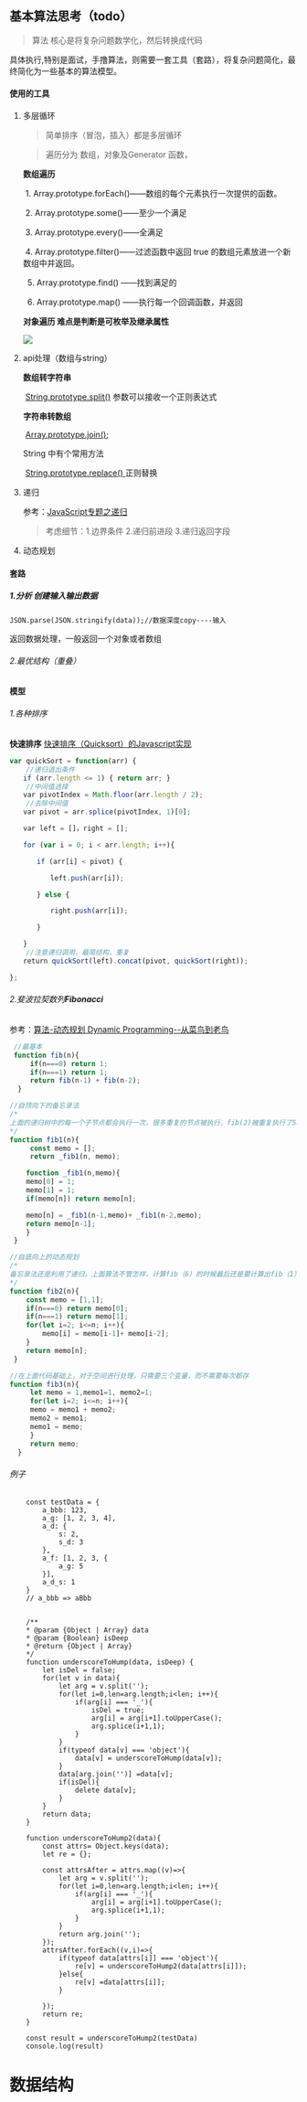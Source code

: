 

## 基本算法思考（todo）

>算法 核心是将复杂问题数学化，然后转换成代码

具体执行,特别是面试，手撸算法，则需要一套工具（套路），将复杂问题简化，最终简化为一些基本的算法模型。

#### 使用的工具

1. 多层循环
    > 简单排序（冒泡，插入）都是多层循环

    > 遍历分为 数组，对象及Generator 函数，

    **数组遍历**



    ​	1.  Array.prototype.forEach()——数组的每个元素执行一次提供的函数。

    ​	2.  Array.prototype.some()——至少一个满足

    ​	3.  Array.prototype.every()——全满足

    ​	4.  Array.prototype.filter()——过滤函数中返回 true 的数组元素放进一个新数组中并返回。

    5. Array.prototype.find() ——找到满足的

    6. Array.prototype.map() ——执行每一个回调函数，并返回



    **对象遍历 难点是判断是可枚举及继承属性**

    ![](./img/分为枚举和继承属性.png)

2. api处理（数组与string）

    **数组转字符串**

    ​	[String.prototype.split()](https://developer.mozilla.org/zh-CN/docs/Web/JavaScript/Reference/Global_Objects/String/split)   参数可以接收一个正则表达式

    **字符串转数组**

    ​	[Array.prototype.join()](https://developer.mozilla.org/zh-CN/docs/Web/JavaScript/Reference/Global_Objects/Array/join);

    String 中有个常用方法

    ​	[String.prototype.replace() ](http://javascript.ruanyifeng.com/stdlib/regexp.html#toc8)  正则替换

3. 递归

    参考：[JavaScript专题之递归](https://github.com/mqyqingfeng/Blog/issues/49) 

    > 考虑细节：1.边界条件  2.递归前进段  3.递归返回字段

4. 动态规划

#### 套路

##### 1.分析 创建输入输出数据

```
JSON.parse(JSON.stringify(data));//数据深度copy----输入
```

返回数据处理，一般返回一个对象或者数组



###### 2.最优结构（重叠）





#### 模型

###### 1.各种排序

**快速排序**  [快速排序（Quicksort）的Javascript实现](http://www.ruanyifeng.com/blog/2011/04/quicksort_in_javascript.html)

```JavaScript
var quickSort = function(arr) {
	//递归退出条件
　　if (arr.length <= 1) { return arr; }
    //中间值选择
　　var pivotIndex = Math.floor(arr.length / 2);
    //去除中间值
　　var pivot = arr.splice(pivotIndex, 1)[0];

　　var left = []，right = [];

　　for (var i = 0; i < arr.length; i++){

　　　　if (arr[i] < pivot) {

　　　　　　left.push(arr[i]);

　　　　} else {

　　　　　　right.push(arr[i]);

　　　　}

　　}
	//注意递归调用，最简结构，重复
　　return quickSort(left).concat(pivot, quickSort(right));

};
```



###### 2.斐波拉契数列**Fibonacci**  

参考：[算法-动态规划 Dynamic Programming--从菜鸟到老鸟](https://blog.csdn.net/u013309870/article/details/75193592)

```javascript
 //最基本
 function fib(n){
     if(n===0) return 1;
     if(n===1) return 1;
     return fib(n-1) + fib(n-2);
  }
```

```JavaScript
//自顶向下的备忘录法 
/*
上面的递归树中的每一个子节点都会执行一次，很多重复的节点被执行，fib(2)被重复执行了5次。由于调用每一个函数的时候都要保留上下文，所以空间上开销也不小。这么多的子节点被重复执行，如果在执行的时候把执行过的子节点保存起来，后面要用到的时候直接查表调用的话可以节约大量的时间。下面就看看动态规划的两种方法怎样来解决斐波拉契数列Fibonacci 数列问题。
*/
function fib1(n){
     const memo = [];
     return _fib1(n, memo);

    function _fib1(n,memo){
    memo[0] = 1;
    memo[1] = 1;
    if(memo[n]) return memo[n];

    memo[n] = _fib1(n-1,memo)+ _fib1(n-2,memo);
    return memo[n-1];
    }
 }
```

```JavaScript
//自底向上的动态规划
/*
备忘录法还是利用了递归，上面算法不管怎样，计算fib（6）的时候最后还是要计算出fib（1），fib（2），fib（3）……,那么何不先计算出fib（1），fib（2），fib（3）……,呢？这也就是动态规划的核心，先计算子问题，再由子问题计算父问题。
*/
function fib2(n){
    const memo = [1,1];
    if(n===0) return memo[0];
    if(n===1) return memo[1];
    for(let i=2; i<=n; i++){
        memo[i] = memo[i-1]+ memo[i-2];
    }
    return memo[n];
 }
```

```javascript
//在上面代码基础上，对于空间进行处理，只需要三个变量，而不需要每次都存 
function fib3(n){
     let memo = 1,memo1=1, memo2=1;
     for(let i=2; i<=n; i++){
     memo = memo1 + memo2;
     memo2 = memo1;
     memo1 = memo; 
     }
     return memo;
  }
```



###### 例子
        const testData = {
            a_bbb: 123,
            a_g: [1, 2, 3, 4],
            a_d: {
                s: 2,
                s_d: 3
            },
            a_f: [1, 2, 3, {
                a_g: 5
            }],
            a_d_s: 1
        }
        // a_bbb => aBbb


        /**
        * @param {Object | Array} data
        * @param {Boolean} isDeep
        * @return {Object | Array}
        */
        function underscoreToHump(data, isDeep) {
            let isDel = false;
            for(let v in data){
                let arg = v.split('');
                for(let i=0,len=arg.length;i<len; i++){
                    if(arg[i] === '_'){
                        isDel = true;
                        arg[i] = arg[i+1].toUpperCase();
                        arg.splice(i+1,1); 
                    }
                }
                if(typeof data[v] === 'object'){
                    data[v] = underscoreToHump(data[v]); 
                }
                data[arg.join('')] =data[v];
                if(isDel){
                    delete data[v];
                } 
            }
            return data;
        }
    
        function underscoreToHump2(data){
            const attrs= Object.keys(data);
            let re = {};
    
            const attrsAfter = attrs.map((v)=>{
                let arg = v.split('');
                for(let i=0,len=arg.length;i<len; i++){
                    if(arg[i] === '_'){
                        arg[i] = arg[i+1].toUpperCase();
                        arg.splice(i+1,1); 
                    }
                }
                return arg.join('');
            });
            attrsAfter.forEach((v,i)=>{
                if(typeof data[attrs[i]] === 'object'){
                    re[v] = underscoreToHump2(data[attrs[i]]); 
                }else{
                    re[v] =data[attrs[i]];
                }
            
            });
            return re;
        }
    
        const result = underscoreToHump2(testData)
        console.log(result)




# 数据结构

